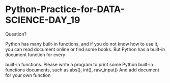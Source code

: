 # Python-Practice-for-DATA-SCIENCE-DAY_19
Question?

Python has many built-in functions, and if you do not know how to use it, you can read document online or find some books. But Python has a built-in document function for every 

built-in functions. Please write a program to print some Python built-in functions documents, such as abs(), int(), raw_input() And add document for your own function 
